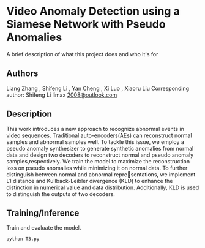 
# Video Anomaly Detection using a Siamese Network with Pseudo Anomalies

A brief description of what this project does and who it's for


## Authors



Liang Zhang
, Shifeng Li 
, Yan Cheng
, Xi Luo
, Xiaoru Liu
Corresponding author: Shifeng Li limax 2008@outlook.com
## Description
This work introduces a new approach to recognize abnormal events in video sequences. Traditional auto-encoders(AEs) can reconstruct normal samples and abnormal samples well. To tackle this issue, we employ a pseudo anomaly synthesizer to generate synthetic anomalies from normal data and design two decoders to reconstruct normal and pseudo anomaly samples,respectively. We train the
model to maximize the reconstruction loss on pseudo anomalies while minimizing it on normal data. To further distinguish between normal and abnormal representations, we implement L1 distance and Kullback-Leibler divergence (KLD) to enhance the distinction in numerical value and data distribution. Additionally, KLD is used to distinguish the outputs of two decoders.
## Training/Inference
Train and evaluate the model.

```bash
python T3.py
```
